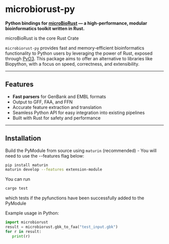 # microbiorust-py

**Python bindings for [microBioRust](https://github.com/LCrossman/microBioRust) — a high-performance, modular bioinformatics toolkit written in Rust.**

microBioRust is the core Rust Crate

`microbiorust-py` provides fast and memory-efficient bioinformatics functionality to Python users by leveraging the power of Rust, exposed through [PyO3](https://github.com/PyO3/pyo3). This package aims to offer an alternative to libraries like Biopython, with a focus on speed, correctness, and extensibility.

---

## Features

- **Fast parsers** for GenBank and EMBL formats  
- Output to GFF, FAA, and FFN  
- Accurate feature extraction and translation  
- Seamless Python API for easy integration into existing pipelines  
- Built with Rust for safety and performance  

---

## Installation

Build the PyModule from source using `maturin` (recommended) - You will need to use the --features flag below:

```bash
pip install maturin
maturin develop --features extension-module
```
You can run
```bash
cargo test
```
which tests if the pyfunctions have been successfully added to the PyModule

Example usage in Python:

```python
import microbiorust
result = microbiorust.gbk_to_faa("test_input.gbk")
for r in result:
   print(r)
```


